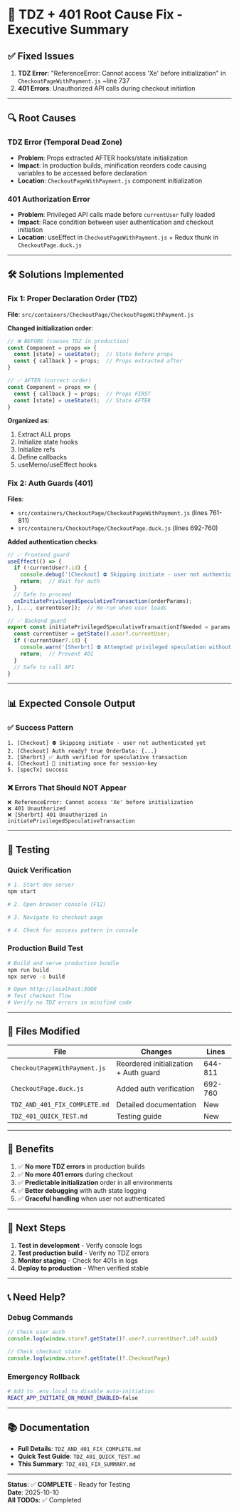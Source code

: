 # 🎯 TDZ + 401 Root Cause Fix - Executive Summary

## ✅ Fixed Issues

1. **TDZ Error**: "ReferenceError: Cannot access 'Xe' before initialization" in `CheckoutPageWithPayment.js` ~line 737
2. **401 Errors**: Unauthorized API calls during checkout initiation

---

## 🔍 Root Causes

### TDZ Error (Temporal Dead Zone)
- **Problem**: Props extracted AFTER hooks/state initialization
- **Impact**: In production builds, minification reorders code causing variables to be accessed before declaration
- **Location**: `CheckoutPageWithPayment.js` component initialization

### 401 Authorization Error
- **Problem**: Privileged API calls made before `currentUser` fully loaded
- **Impact**: Race condition between user authentication and checkout initiation
- **Location**: useEffect in `CheckoutPageWithPayment.js` + Redux thunk in `CheckoutPage.duck.js`

---

## 🛠️ Solutions Implemented

### Fix 1: Proper Declaration Order (TDZ)
**File**: `src/containers/CheckoutPage/CheckoutPageWithPayment.js`

**Changed initialization order**:
```javascript
// ❌ BEFORE (causes TDZ in production)
const Component = props => {
  const [state] = useState();  // State before props
  const { callback } = props;  // Props extracted after
}

// ✅ AFTER (correct order)
const Component = props => {
  const { callback } = props;  // Props FIRST
  const [state] = useState();  // State AFTER
}
```

**Organized as**:
1. Extract ALL props
2. Initialize state hooks
3. Initialize refs
4. Define callbacks
5. useMemo/useEffect hooks

### Fix 2: Auth Guards (401)
**Files**: 
- `src/containers/CheckoutPage/CheckoutPageWithPayment.js` (lines 761-811)
- `src/containers/CheckoutPage/CheckoutPage.duck.js` (lines 692-760)

**Added authentication checks**:
```javascript
// ✅ Frontend guard
useEffect(() => {
  if (!currentUser?.id) {
    console.debug('[Checkout] ⛔ Skipping initiate - user not authenticated yet');
    return;  // Wait for auth
  }
  // Safe to proceed
  onInitiatePrivilegedSpeculativeTransaction(orderParams);
}, [..., currentUser]);  // Re-run when user loads

// ✅ Backend guard
export const initiatePrivilegedSpeculativeTransactionIfNeeded = params => async (dispatch, getState) => {
  const currentUser = getState().user?.currentUser;
  if (!currentUser?.id) {
    console.warn('[Sherbrt] ⛔ Attempted privileged speculation without authentication');
    return;  // Prevent 401
  }
  // Safe to call API
}
```

---

## 📊 Expected Console Output

### ✅ Success Pattern
```
1. [Checkout] ⛔ Skipping initiate - user not authenticated yet
2. [Checkout] Auth ready? true OrderData: {...}
3. [Sherbrt] ✅ Auth verified for speculative transaction
4. [Checkout] 🚀 initiating once for session-key
5. [specTx] success
```

### ❌ Errors That Should NOT Appear
```
❌ ReferenceError: Cannot access 'Xe' before initialization
❌ 401 Unauthorized
❌ [Sherbrt] 401 Unauthorized in initiatePrivilegedSpeculativeTransaction
```

---

## 🧪 Testing

### Quick Verification
```bash
# 1. Start dev server
npm start

# 2. Open browser console (F12)

# 3. Navigate to checkout page

# 4. Check for success pattern in console
```

### Production Build Test
```bash
# Build and serve production bundle
npm run build
npx serve -s build

# Open http://localhost:3000
# Test checkout flow
# Verify no TDZ errors in minified code
```

---

## 📁 Files Modified

| File | Changes | Lines |
|------|---------|-------|
| `CheckoutPageWithPayment.js` | Reordered initialization + Auth guard | 644-811 |
| `CheckoutPage.duck.js` | Added auth verification | 692-760 |
| `TDZ_AND_401_FIX_COMPLETE.md` | Detailed documentation | New |
| `TDZ_401_QUICK_TEST.md` | Testing guide | New |

---

## 🎯 Benefits

1. ✅ **No more TDZ errors** in production builds
2. ✅ **No more 401 errors** during checkout
3. ✅ **Predictable initialization** order in all environments
4. ✅ **Better debugging** with auth state logging
5. ✅ **Graceful handling** when user not authenticated

---

## 🚀 Next Steps

1. **Test in development** - Verify console logs
2. **Test production build** - Verify no TDZ errors
3. **Monitor staging** - Check for 401s in logs
4. **Deploy to production** - When verified stable

---

## 📞 Need Help?

### Debug Commands
```javascript
// Check user auth
console.log(window.store?.getState()?.user?.currentUser?.id?.uuid)

// Check checkout state
console.log(window.store?.getState()?.CheckoutPage)
```

### Emergency Rollback
```bash
# Add to .env.local to disable auto-initiation
REACT_APP_INITIATE_ON_MOUNT_ENABLED=false
```

---

## 📚 Documentation

- **Full Details**: `TDZ_AND_401_FIX_COMPLETE.md`
- **Quick Test Guide**: `TDZ_401_QUICK_TEST.md`
- **This Summary**: `TDZ_401_FIX_SUMMARY.md`

---

**Status**: ✅ **COMPLETE** - Ready for Testing  
**Date**: 2025-10-10  
**All TODOs**: ✅ Completed

